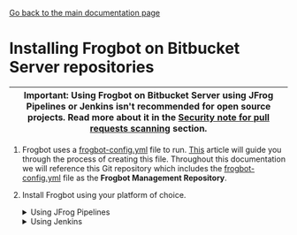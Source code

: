 [Go back to the main documentation page](../README.md)

# Installing Frogbot on Bitbucket Server repositories

| Important: Using Frogbot on Bitbucket Server using JFrog Pipelines or Jenkins isn't recommended for open source projects. Read more about it in the [Security note for pull requests scanning](../README.md#-security-note-for-pull-requests-scanning) section. |
| -------------------------------------------------------------------------------------------------------------------------------------------------------------------------------------------------------------------- |

1. Frogbot uses a [frogbot-config.yml](templates/.frogbot/frogbot-config.yml) file to run. [This](frogbot-config.md) article will guide you through the process of creating this file. Throughout this documentation we will reference this Git repository which includes the [frogbot-config.yml](templates/.frogbot/frogbot-config.yml) file as the **Frogbot Management Repository**.


2. Install Frogbot using your platform of choice.

   <details>
      <summary>Using JFrog Pipelines</summary>

   2.1. Make sure you have the connection details of your JFrog environment.

   2.2. Save the JFrog connection details as a [JFrog Platform Access Token Integration](https://www.jfrog.com/confluence/display/JFROG/JFrog+Platform+Access+Token+Integration)
   named **jfrogPlatform**.

   2.3. Save your Bitbucket access token in a [Bitbucket Server Integration](https://www.jfrog.com/confluence/display/JFROG/Bitbucket+Server+Integration) named
   **gitIntegration**.

   2.4.Create a **pipelines.yml** file using one of the available [templates](templates/jfrog-pipelines) and push the file to your Frogbot Management Git repository under a directory named `jfrog-pipelines`.

   2.5. In the **pipelines.yml**, make sure to set values for all the mandatory variables.

   2.6. In the **pipelines.yml**, if you're using a Windows agent, modify the code inside the onExecute sections as described in the template comments.

   **Important**
   - Make sure all the build tools that are used to build the project are installed on the build agent.
   </details>
   <details>
      <summary>Using Jenkins</summary>
   2.1. Make sure you have the connection details of your JFrog environment.

   2.2. Save the JFrog connection details as Credentials in Jenkins with the following Credential IDs: **JF_URL**,
   **JF_USER** and **JF_PASSWORD** (You can also use **JF_XRAY_URL** and **JF_ARTIFACTORY_URL** instead of  **JF_URL**
   and **JF_ACCESS_TOKEN** instead of **JF_USER** and **JF_PASSWORD**).

   2.3. Save your Bitbucket access token as a Credential in Jenkins with the `FROGBOT_GIT_TOKEN` Credential ID.

   2.4. Create a Jenkinsfile with the below content under the root of your **Frogbot Management Repository**.

      <details>
        <summary>Template</summary>
   
      ```groovy
      // Run the job every 5 minutes 
      CRON_SETTINGS = '''*/5 * * * *'''
      
      pipeline {
          agent any
      
          triggers {
              cron(CRON_SETTINGS)
          }
      
          environment {
           
              // [Mandatory]
              // JFrog platform URL (This functionality requires version 3.29.0 or above of Xray)
              JF_URL= credentials("JF_URL")
      
              // [Mandatory if JF_ACCESS_TOKEN is not provided]
              // JFrog user and password with 'read' permissions for Xray
              JF_USER= credentials("JF_USER")
              JF_PASSWORD= credentials("JF_PASSWORD")
      
              // [Mandatory]
              // Bitbucket access token with the write repository permissions 
              JF_GIT_TOKEN= credentials("FROGBOT_GIT_TOKEN")
              
              JF_GIT_PROVIDER= "bitbucketServer"
      
              // [Mandatory]
              // Username of the Bitbucket account
              JF_GIT_USERNAME= ""
      
              // [Mandatory]
              // Bitbucket project namespace
              JF_GIT_OWNER= ""
      
              // [Mandatory]
              // API endpoint to Bitbucket server
              JF_GIT_API_ENDPOINT= ""
              
              // [Mandatory if JF_USER and JF_PASSWORD are not provided]
              // JFrog access token with 'read' permissions for Xray
              // JF_ACCESS_TOKEN= credentials("JF_ACCESS_TOKEN")
      
          }
      
          stages {
              stage('Download Frogbot') {
                  steps {
                      // For Linux / MacOS runner:
                      sh """ curl -fLg "https://releases.jfrog.io/artifactory/frogbot/v2/[RELEASE]/getFrogbot.sh" | sh"""
      
                      // For Windows runner:
                      // powershell """iwr https://releases.jfrog.io/artifactory/frogbot/v2/[RELEASE]/frogbot-windows-amd64/frogbot.exe -OutFile .\frogbot.exe"""
                  }
              }
      
              stage('Scan Pull Requests') {
                  steps {
                      sh "./frogbot scan-pull-requests"
      
                      // For Windows runner:
                      // powershell """.\frogbot.exe scan-pull-requests"""
                  }
              }
      
               stage('Scan and Fix Repos') {
                  steps {
                      sh "./frogbot scan-and-fix-repos"
      
                      // For Windows runner:
                      // powershell """.\frogbot.exe scan-and-fix-repos"""
                  }
              }
          }
      }
      ```
     </details>

   2.5. In the Jenkinsfile, set the values of all the mandatory variables.

   2.6. In the Jenkinsfile, modify the code inside the `Download Frogbot` and `Scan Pull Requests` according to the Jenkins agent operating system.

   2.7. Create a Pipeline job in Jenkins pointing to the Jenkinsfile in your **Frogbot Management Repository**.

   **Important**

   - Make sure that either **JF_USER** and **JF_PASSWORD** or **JF_ACCESS_TOKEN** are set in the Jenkinsfile, but not both.
   - Make sure that all the build tools that are used to build the project are installed on the Jenkins agent.
   
   </details>

  </details>


